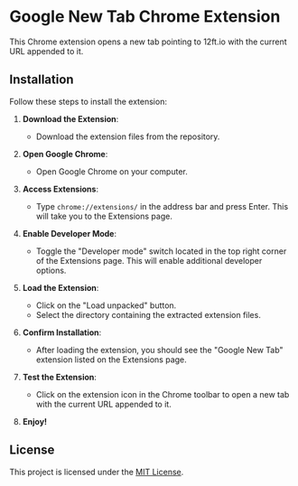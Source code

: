 # Google New Tab Chrome Extension

This Chrome extension opens a new tab pointing to 12ft.io with the current URL appended to it.

## Installation

Follow these steps to install the extension:

1. **Download the Extension**:
   - Download the extension files from the repository.

2. **Open Google Chrome**:
   - Open Google Chrome on your computer.

3. **Access Extensions**:
   - Type `chrome://extensions/` in the address bar and press Enter. This will take you to the Extensions page.

4. **Enable Developer Mode**:
   - Toggle the "Developer mode" switch located in the top right corner of the Extensions page. This will enable additional developer options.

5. **Load the Extension**:
   - Click on the "Load unpacked" button.
   - Select the directory containing the extracted extension files.

6. **Confirm Installation**:
   - After loading the extension, you should see the "Google New Tab" extension listed on the Extensions page.

7. **Test the Extension**:
   - Click on the extension icon in the Chrome toolbar to open a new tab with the current URL appended to it.

8. **Enjoy!**

## License

This project is licensed under the [MIT License](LICENSE).
